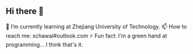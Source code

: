 ## Hi there 👋

<!--
**xchawai/xchawai** is a ✨ _special_ ✨ repository because its `README.md` (this file) appears on your GitHub profile.

Here are some ideas to get you started:

- 🔭 I’m currently working on ...
- 🌱 I’m currently learning ...
- 👯 I’m looking to collaborate on ...
- 🤔 I’m looking for help with ...
- 💬 Ask me about ...
- 📫 How to reach me: ...
- 😄 Pronouns: ...
- ⚡ Fun fact: ...
-->

🌱 I’m currently learning at Zhejiang University of Technology.
📫 How to reach me: xchawai#outlook.com
⚡ Fun fact: I'm a green hand at programming...
I think that's it.
